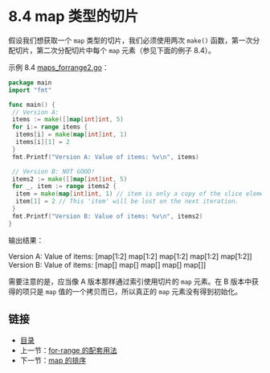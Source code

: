 # 8.4 map 类型的切片

假设我们想获取一个 `map` 类型的切片，我们必须使用两次 `make()` 函数，第一次分配切片，第二次分配切片中每个 `map` 元素（参见下面的例子 8.4）。

示例 8.4 [maps_forrange2.go](examples/chapter_8/maps_forrange2.go)：

```go
package main
import "fmt"

func main() {
 // Version A:
 items := make([]map[int]int, 5)
 for i:= range items {
  items[i] = make(map[int]int, 1)
  items[i][1] = 2
 }
 fmt.Printf("Version A: Value of items: %v\n", items)

 // Version B: NOT GOOD!
 items2 := make([]map[int]int, 5)
 for _, item := range items2 {
  item = make(map[int]int, 1) // item is only a copy of the slice element.
  item[1] = 2 // This 'item' will be lost on the next iteration.
 }
 fmt.Printf("Version B: Value of items: %v\n", items2)
}
```

输出结果：

 Version A: Value of items: [map[1:2] map[1:2] map[1:2] map[1:2] map[1:2]]
 Version B: Value of items: [map[] map[] map[] map[] map[]]

需要注意的是，应当像 A 版本那样通过索引使用切片的 `map` 元素。在 B 版本中获得的项只是 `map` 值的一个拷贝而已，所以真正的 `map` 元素没有得到初始化。

## 链接

- [目录](getting-started.md)
- 上一节：[for-range 的配套用法](08.3.md)
- 下一节：[map 的排序](08.5.md)

